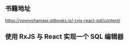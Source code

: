 ## 书籍地址

https://yoyoyohamapi.gitbooks.io/-rxjs-react-sql/content/

## 使用 RxJS 与 React 实现一个 SQL 编辑器



